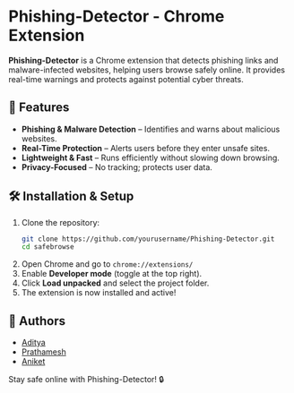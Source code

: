# Phishing-Detector - Chrome Extension

**Phishing-Detector** is a Chrome extension that detects phishing links and malware-infected websites, helping users browse safely online. It provides real-time warnings and protects against potential cyber threats.

## 🚀 Features

* **Phishing & Malware Detection** – Identifies and warns about malicious websites.
* **Real-Time Protection** – Alerts users before they enter unsafe sites.
* **Lightweight & Fast** – Runs efficiently without slowing down browsing.
* **Privacy-Focused** – No tracking; protects user data.

## 🛠️ Installation & Setup

1. Clone the repository:
   ```sh
   git clone https://github.com/yourusername/Phishing-Detector.git
   cd safebrowse
   ```
2. Open Chrome and go to `chrome://extensions/`
3. Enable **Developer mode** (toggle at the top right).
4. Click **Load unpacked** and select the project folder.
5. The extension is now installed and active!

## 👥 Authors

* [Aditya](https://github.com/adityam003)
* [Prathamesh](https://github.com/prathamesh01110)
* [Aniket](https://github.com/theaniketgiri)

Stay safe online with Phishing-Detector! 🔒


